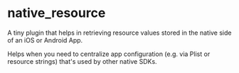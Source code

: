 # native_resource

A tiny plugin that helps in retrieving resource values stored in the native side of an iOS or Android App.

Helps when you need to centralize app configuration (e.g. via Plist or resource strings) that's used by other native SDKs.